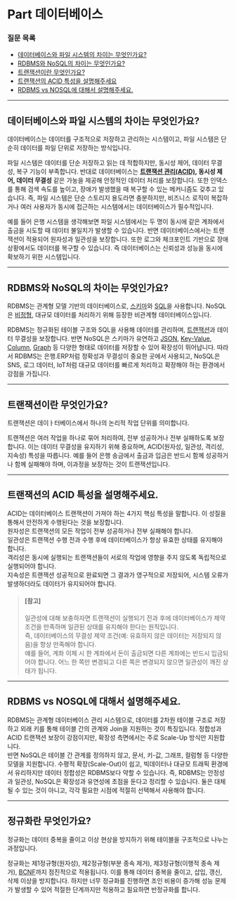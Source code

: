 # Part 데이터베이스

### 질문 목록
* [데이터베이스와 파일 시스템의 차이는 무엇인가요?](#데이터베이스와-파일-시스템의-차이는-무엇인가요)
* [RDBMS와 NoSQL의 차이는 무엇인가요?](#rdbms와-nosql의-차이는-무엇인가요)
* [트랜잭션이란 무엇인가요?](#트랜잭션이란-무엇인가요)
* [트랜잭션의 ACID 특성을 설명해주세요](#트랜잭션의-acid-특성을-설명해주세요)
* [RDBMS vs NOSQL에 대해서 설명해주세요.](#rdbms와-nosql의-차이는-무엇인가요)





---
## 데이터베이스와 파일 시스템의 차이는 무엇인가요?
데이터베이스는 데이터를 구조적으로 저장하고 관리하는 시스템이고, 파일 시스템은 단순히 데이터를 파일 단위로 저장하는 방식입니다.

파일 시스템은 데이터를 단순 저장하고 읽는 데 적합하지만, 동시성 제어, 데이터 무결성, 복구 기능이 부족합니다. 반대로 데이터베이스는 **[트랜잭션 관리(ACID)](#트랜잭션의-acid-특성을-설명해주세요), 동시성 제어, 데이터 무결성** 같은 가눙을 제공해 안정적인 데이터 처리를 보장합니다. 또한 인덱스를 통해 검색 속도를 높이고, 장애가 발생했을 때 복구할 수 있는 메커니즘도 갖추고 있습니다. 즉, 파일 시스템은 단순 스토리지 용도라면 충분하지만, 비즈니스 로직이 복잡하거나 여러 사용자가 동시에 접근하는 시스템에서는 데이터베이스가 필수적입니다.

예를 들어 은행 시스템을 생각해보면 파일 시스템에서는 두 명이 동시에 같은 계좌에서 출금을 시도할 때 데이터 불일치가 발생할 수 있습니다. 반면 데이터베이스에서는 트랜잭션이 적용되어 원자성과 일관성을 보장합니다. 또한 로그와 체크포인트 기반으로 장애 상황에서도 데이터를 복구할 수 있습니다. 즉 데이터베이스는 신뢰성과 성능을 동시에 확보하기 위한 시스템입니다.

---
## RDBMS와 NoSQL의 차이는 무엇인가요?
RDBMS는 관계형 모델 기반의 데이터베이스로, [스키마]()와 [SQL]()을 사용합니다. NoSQL은 [비정형](), 대규모 데이터를 처리하기 위해 등장한 비관계형 데이터베이스입니다.

RDBMS는 정규화된 테이블 구조와 SQL을 사용해 데이터를 관리하며, [트랜잭션](#트랜잭션이란-무엇인가요)과 데이터 무결성을 보장합니다. 반면 NoSQL은 스키마가 유연하고 [JSON](), [Key-Value](), [Column](), [Graph]() 등 다양한 형태로 데이터를 저장할 수 있어 확장성이 뛰어납니다. 따라서 RDBMS는 은행.ERP처럼 정확성과 무결성이 중요한 곳에서 사용되고, NoSQL은 SNS, 로그 데이터, IoT처럼 대규모 데이터를 빠르게 처리하고 확장해야 하는 환경에서 강점을 가집니다.



---
## 트랜잭션이란 무엇인가요?
트랜잭션은 데이ㅏ터베이스에서 하나의 논리적 작업 단위를 의미합니다.

트랜잭션은 여러 작업을 하나로 묶어 처리하여, 전부 성공하거나 전부 실패하도록 보장합니다. 이는 데이터 무결성을 유지하기 위해 중요하며, ACID(원자성, 일관성, 격리성, 지속성) 특성을 따릅니다. 예를 들어 은행 송금에서 출금과 입금은 반드시 함께 성공하거나 함께 실패해야 하며, 이과정을 보장하는 것이 트랜잭션입니다.

---
## 트랜잭션의 ACID 특성을 설명해주세요.
ACID는 데이터베이스 트랜잭션이 가져야 하는 4가지 핵심 특성을 말합니다. 이 성질을 통해서 안전하게 수행된다는 것을 보장합니다.<br/>
원자성은 트랜잭션의 모든 작업이 전부 성공하거나 전부 실패해야 합니다.<br/>
일관성은 트랜잭션 수행 전과 수행 후에 데이터베이스가 항상 유효한 상태를 유지해야 합니다.<br/>
격리성은 동시에 실행되는 트랜잭션들이 서로의 작업에 영향을 주지 않도록 독립적으로 실행되어야 합니다.<br/>
지속성은 트랜잭션 성공적으로 완료되면 그 결과가 영구적으로 저장되어, 시스템 오류가 발생하더라도 데이터가 유지되어야 합니다.

> #### [참고]
> 일관성에 대해 보충하자면 트랜잭션이 실행되기 전과 후에 데이터베이스가 제약 조건을 만족하며 일관된 상태를 유지해야 한다는 원칙입니다.<br/>
> 즉, 데이터베이스의 무결성 제약 조건(예: 유효하지 않은 데이터는 저장되지 않음)을 항상 만족해야 합니다.<br/>
> 얘를 들어, 계좌 이체 시 한 계좌에서 돈이 출금되면 다른 계좌에는 반드시 입금되어야 합니다. 어느 한 쪽만 변경되고 다른 쪽은 변경되지 않으면 일관성이 깨진 상태가 됩니다. 

---
## RDBMS vs NOSQL에 대해서 설명해주세요.
RDBMS는 관계형 데이터베이스 관리 시스템으로, 데이터를 2차원 테이블 구조로 저장하고 외래 키를 통해 테이블 간의 관계와 Join을 지원하는 것이 특징입니다. 정합성과 ACID 트랜잭션 보장이 강점이지만, 확장성 측면에서는 주로 Scale-Up 방식만 지원합니다.<br/>
반면 NoSQL은 테이블 간 관계를 정의하지 않고, 문서, 키-값, 그래프, 컬럼형 등 다양한 모델을 지원합니다. 수평적 확장(Scale-Out)이 쉽고, 빅데이터나 대규모 트래픽 환경에서 유리하지만 데이터 정합성은 RDBMS보다 약할 수 있습니다.
즉, RDBMS는 안정성과 일관성, NoSQL은 확장성과 유연성에 초점을 둔다고 정리할 수 있습니다.
둘은 대체될 수 있는 것이 아니고, 각각 필요한 시점에 적절히 선택해서 사용해야 합니다. 

---
## 정규화란 무엇인가요?
정규화는 데이터 중복을 줄이고 이상 현상을 방지하기 위해 테이블을 구조적으로 나누는 과정입니다.

정규화는 제1정규형(원자성), 제2정규형(부분 종속 제거), 제3정규형(이행적 종속 제거), [BCNF]()까지 점진적으로 적용됩니다. 이를 통해 데이터 중복을 줄이고, 삽입, 갱신, 삭제 이상을 방지합니다. 하지만 너무 정규화를 진행하면 조인 비용이 증가해 성능 문제가 발생할 수 있어 적절한 단계까지만 적용하고 필요하면 반정규화를 합니다.
